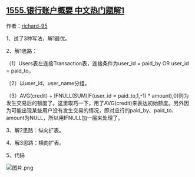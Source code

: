 ## [1555.银行账户概要 中文热门题解1](https://leetcode.cn/problems/bank-account-summary/solutions/100000/zong-xiang-kuo-biao-heng-xiang-kuo-biao-by-richard)

作者：[richard-95](https://leetcode.cn/u/richard-95)

1、试了3种写法，解1最优。
2、解1思路：
（1）Users表左连接Transaction表，连接条件为user_id = paid_by OR user_id = paid_to。
（2）以user_id，user_name分组。
（3）AVG(credit) + IFNULL(SUM(IF(user_id = paid_to,1,-1) * amount),0)则为发生交易后的额度了。这里取巧一下，用了AVG(credit)来表达初始额度。另外因为可能出现某些用户没有发生交易的情况，即对应行的paid_by、paid_to、amount为NULL，所以用IFNULL加一层来处理了。
3、解2思路：纵向扩表。
4、解3思路：横向扩表。
5、代码
![图片.png](https://pic.leetcode-cn.com/1598365352-SafXdp-%E5%9B%BE%E7%89%87.png)



